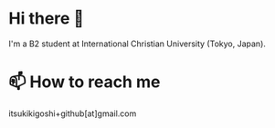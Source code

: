 # Hi there 👋
I'm a B2 student at International Christian University (Tokyo, Japan).

# 📫 How to reach me
itsukikigoshi+github[at]gmail.com
